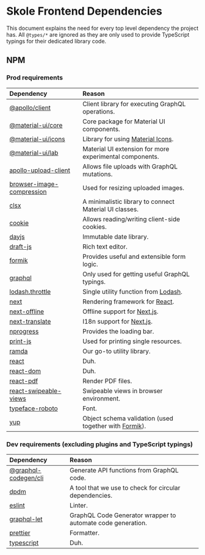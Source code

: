 # Skole Frontend Dependencies

This document explains the need for every top level dependency the project has.
All `@types/*` are ignored as they are only used to provide TypeScript typings for their dedicated library code.

## NPM

### Prod requirements

| Dependency                                                                           | Reason                                                                                        |
| :----------------------------------------------------------------------------------- | :-------------------------------------------------------------------------------------------- |
| [@apollo/client](https://www.npmjs.com/package/@apollo/client)                       | Client library for executing GraphQL operations.                                              |
| [@material-ui/core](https://www.npmjs.com/package/@material-ui/core)                 | Core package for Material UI components.                                                      |
| [@material-ui/icons](https://www.npmjs.com/package/@material-ui/icons)               | Library for using [Material Icons](https://material.io/resources/icons/).                     |
| [@material-ui/lab](https://www.npmjs.com/package/@material-ui/lab)                   | Material UI extension for more experimental components.                                       |
| [apollo-upload-client](https://www.npmjs.com/package/apollo-upload-client)           | Allows file uploads with GraphQL mutations.                                                   |
| [browser-image-compression](https://www.npmjs.com/package/browser-image-compression) | Used for resizing uploaded images.                                                            |
| [clsx](https://www.npmjs.com/package/clsx)                                           | A minimalistic library to connect Material UI classes.                                        |
| [cookie](https://www.npmjs.com/package/cookie)                                       | Allows reading/writing client-side cookies.                                                   |
| [dayjs](https://www.npmjs.com/package/days)                                          | Immutable date library.                                                                       |
| [draft-js](https://www.npmjs.com/package/draft-js)                                   | Rich text editor.                                                                             |
| [formik](https://www.npmjs.com/package/formik)                                       | Provides useful and extensible form logic.                                                    |
| [graphql](https://www.npmjs.com/package/graphql)                                     | Only used for getting useful GraphQL typings.                                                 |
| [lodash.throttle](https://www.npmjs.com/package/lodash.thorttle)                     | Single utility function from [Lodash](https://www.npmjs.com/package/lodash).                  |
| [next](https://www.npmjs.com/package/next)                                           | Rendering framework for [React](https://www.npmjs.com/package/react).                         |
| [next-offline](https://www.npmjs.com/package/next-offline)                           | Offline support for [Next.js](https://www.npmjs.com/package/next).                            |
| [next-translate](https://www.npmjs.com/package/next-translate)                       | I18n support for [Next.js](https://www.npmjs.com/package/next).                               |
| [nprogress](https://www.npmjs.com/package/nprogress)                                 | Provides the loading bar.                                                                     |
| [print-js](https://www.npmjs.com/package/print-js)                                   | Used for printing single resources.                                                           |
| [ramda](https://www.npmjs.com/package/ramda)                                         | Our go-to utility library.                                                                    |
| [react](https://www.npmjs.com/package/react)                                         | Duh.                                                                                          |
| [react-dom](https://www.npmjs.com/package/react-dom)                                 | Duh.                                                                                          |
| [react-pdf](https://www.npmjs.com/package/react-pdf)                                 | Render PDF files.                                                                             |
| [react-swipeable-views](https://www.npmjs.com/package/react-swipeable-views)         | Swipeable views in browser environment.                                                       |
| [typeface-roboto](https://www.npmjs.com/package/typeface-roboto)                     | Font.                                                                                         |
| [yup](https://www.npmjs.com/package/yup)                                             | Object schema validation (used together with [Formik](https://www.npmjs.com/package/formik)). |

### Dev requirements (excluding plugins and TypeScript typings)

| Dependency                                                                 | Reason                                                      |
| :------------------------------------------------------------------------- | :---------------------------------------------------------- |
| [@graphql-codegen/cli](https://www.npmjs.com/package/@graphql-codegen/cli) | Generate API functions from GraphQL code.                   |
| [dpdm](https://www.npmjs.com/package/dpdm)                                 | A tool that we use to check for circular dependencies.      |
| [eslint](https://www.npmjs.com/package/eslint)                             | Linter.                                                     |
| [graphql-let](https://www.npmjs.com/package/graphql-let)                   | GraphQL Code Generator wrapper to automate code generation. |
| [prettier](https://www.npmjs.com/package/prettier)                         | Formatter.                                                  |
| [typescript](https://www.npmjs.com/package/typescript)                     | Duh.                                                        |

